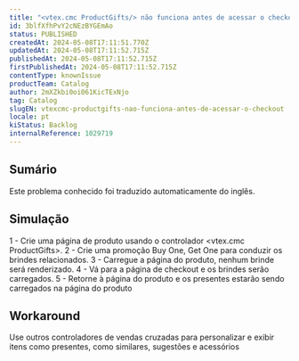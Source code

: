 ```yaml
---
title: "<vtex.cmc ProductGifts/> não funciona antes de acessar o checkout"
id: 3blfXfhPvY2cNEzBYGEmAo
status: PUBLISHED
createdAt: 2024-05-08T17:11:51.770Z
updatedAt: 2024-05-08T17:11:52.715Z
publishedAt: 2024-05-08T17:11:52.715Z
firstPublishedAt: 2024-05-08T17:11:52.715Z
contentType: knownIssue
productTeam: Catalog
author: 2mXZkbi0oi061KicTExNjo
tag: Catalog
slugEN: vtexcmc-productgifts-nao-funciona-antes-de-acessar-o-checkout
locale: pt
kiStatus: Backlog
internalReference: 1029719
---
```


## Sumário

<div class="alert alert-info">
  <p>Este problema conhecido foi traduzido automaticamente do inglês.</p>
</div>



## Simulação


1 - Crie uma página de produto usando o controlador <vtex.cmc ProductGifts>.
2 - Crie uma promoção Buy One, Get One para conduzir os brindes relacionados.
3 - Carregue a página do produto, nenhum brinde será renderizado.
4 - Vá para a página de checkout e os brindes serão carregados.
5 - Retorne à página do produto e os presentes estarão sendo carregados na página do produto

## Workaround


Use outros controladores de vendas cruzadas para personalizar e exibir itens como presentes, como similares, sugestões e acessórios





